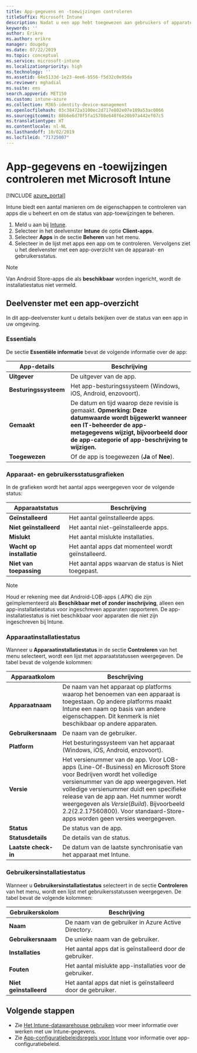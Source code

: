 ```yaml
---
title: App-gegevens en -toewijzingen controleren
titleSuffix: Microsoft Intune
description: Nadat u een app hebt toegewezen aan gebruikers of apparaten, kunt u met behulp van deze informatie de status van de app controleren.
keywords: ''
author: Erikre
ms.author: erikre
manager: dougeby
ms.date: 07/22/2019
ms.topic: conceptual
ms.service: microsoft-intune
ms.localizationpriority: high
ms.technology: ''
ms.assetid: 64e5133d-1e23-4ee6-b556-f5d32c0e95da
ms.reviewer: mghadial
ms.suite: ems
search.appverid: MET150
ms.custom: intune-azure
ms.collection: M365-identity-device-management
ms.openlocfilehash: 03c38472a3100ec2d717e802e07e189a53ac0866
ms.sourcegitcommit: 88b6e6d70f5fa15708e640f6e20b97a442ef07c5
ms.translationtype: HT
ms.contentlocale: nl-NL
ms.lasthandoff: 10/02/2019
ms.locfileid: "71725007"
---
```

# <a name="monitor-app-information-and-assignments-with-microsoft-intune"></a>App-gegevens en -toewijzingen controleren met Microsoft Intune

[!INCLUDE [azure_portal](../includes/azure_portal.md)]

Intune biedt een aantal manieren om de eigenschappen te controleren van apps die u beheert en om de status van app-toewijzingen te beheren.

1. Meld u aan bij [Intune](https://go.microsoft.com/fwlink/?linkid=2090973).
3. Selecteer in het deelvenster **Intune** de optie **Client-apps**.
4. Selecteer **Apps** in de sectie **Beheren** van het menu.
5. Selecteer in de lijst met apps een app om te controleren. Vervolgens ziet u het deelvenster met een app-overzicht van de apparaat- en gebruikersstatus.

> [!NOTE]
> Van Android Store-apps die als **beschikbaar** worden ingericht, wordt de installatiestatus niet vermeld.

## <a name="app-overview-pane"></a>Deelvenster met een app-overzicht

In dit app-deelvenster kunt u details bekijken over de status van een app in uw omgeving.

### <a name="essentials"></a>Essentials
De sectie **Essentiële informatie** bevat de volgende informatie over de app:

 | **App-details**            | **Beschrijving**                                                      |
|------------------------|------------------------------------------------------------------|
| **Uitgever**          | De uitgever van de app.                                            |
| **Besturingssysteem**   | Het app-besturingssysteem (Windows, iOS, Android, enzovoort). |
| **Gemaakt**             | De datum en tijd waarop deze revisie is gemaakt. <b>**Opmerking**: Deze datumwaarde wordt bijgewerkt wanneer een IT-beheerder de app-metagegevens wijzigt, bijvoorbeeld door de app-categorie of app-beschrijving te wijzigen.                        |
| **Toegewezen**           | Of de app is toegewezen (**Ja** of **Nee**).                  |

### <a name="device-and-user-status-graphs"></a>Apparaat- en gebruikersstatusgrafieken
In de grafieken wordt het aantal apps weergegeven voor de volgende status:

| **Apparaatstatus**       | **Beschrijving**                                       |
|-----------------------|-------------------------------------------------------|
| **Geïnstalleerd**         | Het aantal geïnstalleerde apps.                         |
| **Niet geïnstalleerd**     | Het aantal niet-geïnstalleerde apps.                     |
| **Mislukt**            | Het aantal mislukte installaties.                   |
| **Wacht op installatie**   | Het aantal apps dat momenteel wordt geïnstalleerd. |
| **Niet van toepassing**           | Het aantal apps waarvan de status is Niet toegepast.            |

> [!NOTE]
> Houd er rekening mee dat Android-LOB-apps (.APK) die zijn geïmplementeerd als **Beschikbaar met of zonder inschrijving**, alleen een app-installatiestatus voor ingeschreven apparaten rapporteren. De app-installatiestatus is niet beschikbaar voor apparaten die niet zijn ingeschreven bij Intune.

### <a name="device-install-status"></a>Apparaatinstallatiestatus

Wanneer u **Apparaatinstallatiestatus** in de sectie **Controleren** van het menu selecteert, wordt een lijst met apparaatstatussen weergegeven. De tabel bevat de volgende kolommen:

| **Apparaatkolom**      | **Beschrijving**                                                                                                                                                                                                                                            |
|----------------------|------------------------------------------------------------------------------------------------------------------------------------------------------------------------------------------------------------------------------------------------------------|
| **Apparaatnaam**      | De naam van het apparaat op platforms waarop het benoemen van een apparaat is toegestaan. Op andere platforms maakt Intune een naam op basis van andere eigenschappen. Dit kenmerk is niet beschikbaar op andere apparaten.                                                                       |
| **Gebruikersnaam**        | De naam van de gebruiker.                                                                                                                                                                                                                                      |
| **Platform**         | Het besturingssysteem van het apparaat (Windows, iOS, Android, enzovoort).                                                                                                                                                                                           |
| **Versie**          | Het versienummer van de app. Voor LOB-apps (Line-Of-Business) en Microsoft Store voor Bedrijven wordt het volledige versienummer van de app weergegeven. Het volledige versienummer duidt een specifieke release van de app aan. Het nummer wordt weergegeven als _Versie_(_Build_). Bijvoorbeeld 2.2(2.2.17560800). Voor standaard-Store-apps worden geen versies weergegeven. |
| **Status**           | De status van de app.                                                                                                                                                                                                                                     |
| **Statusdetails**   | De details van de status.                                                                                                                                                                                                                                     |
| **Laatste check-in**    | De datum van de laatste synchronisatie van het apparaat met Intune.                                                                                                                                                                                                                  |


### <a name="user-install-status"></a>Gebruikersinstallatiestatus

Wanneer u **Gebruikersinstallatiestatus** selecteert in de sectie **Controleren** van het menu, wordt een lijst met gebruikersstatussen weergegeven. De tabel bevat de volgende kolommen:

| **Gebruikerskolom**     | **Beschrijving**                           |
|---------------------|-------------------------------------------|
| **Naam**            | De naam van de gebruiker in Azure Active Directory.         |
| **Gebruikersnaam**       | De unieke naam van de gebruiker.              |
| **Installaties**   | Het aantal apps dat is geïnstalleerd door de gebruiker. |
| **Fouten**        | Het aantal mislukte app-installaties voor de gebruiker.     |
| **Niet geïnstalleerd**   | Het aantal apps dat niet is geïnstalleerd door de gebruiker. |


## <a name="next-steps"></a>Volgende stappen

- Zie [Het Intune-datawarehouse gebruiken](../reports-nav-create-intune-reports.md) voor meer informatie over werken met uw Intune-gegevens.
- Zie [App-configuratiebeleidsregels voor Intune](app-configuration-policies-overview.md) voor informatie over app-configuratiebeleid.
